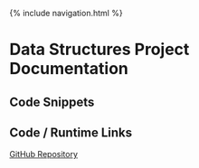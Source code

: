 {% include navigation.html %}

# Data Structures Project Documentation

## Code Snippets

## Code / Runtime Links

[GitHub Repository](https://github.com/AkhilNandhakumar/Guython)
